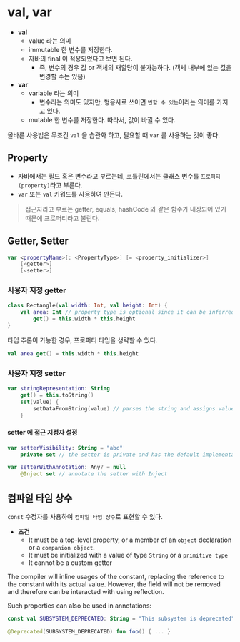 # val, var

- __val__
  - value 라는 의미
  - immutable 한 변수를 저장한다.
  - 자바의 final 이 적용되었다고 보면 된다.
    - 즉, 변수의 경우 값 or 객체의 재할당이 불가능하다. (객체 내부에 있는 값을 변경할 수는 있음)
- __var__
  - variable 라는 의미
    - 변수라는 의미도 있지만, 형용사로 쓰이면 `변할 수 있는`이라는 의미를 가지고 있다.
  - mutable 한 변수를 저장한다. 따라서, 값이 바뀔 수 있다.

올바른 사용법은 무조건 `val` 을 습관화 하고, 필요할 때 `var` 를 사용하는 것이 좋다.

## Property

- 자바에서는 필드 혹은 변수라고 부르는데, 코틀린에서는 클래스 변수를 `프로퍼티(property)`라고 부른다.
- `var` 또는 `val` 키워드를 사용하여 만든다.

> 접근자라고 부르는 getter, equals, hashCode 와 같은 함수가 내장되어 있기 때문에 프로퍼티라고 불린다.

## Getter, Setter

```kotlin
var <propertyName>[: <PropertyType>] [= <property_initializer>]
    [<getter>]
    [<setter>]
```

### 사용자 지정 getter 

```kotlin
class Rectangle(val width: Int, val height: Int) {
    val area: Int // property type is optional since it can be inferred from the getter's return type
        get() = this.width * this.height
}
```

타입 추론이 가능한 경우, 프로퍼티 타입을 생략할 수 있다.

```kotlin
val area get() = this.width * this.height
```

### 사용자 지정 setter

```kotlin
var stringRepresentation: String
    get() = this.toString()
    set(value) {
        setDataFromString(value) // parses the string and assigns values to other properties
    }
```

#### setter 에 접근 지정자 설정

```kotlin
var setterVisibility: String = "abc"
    private set // the setter is private and has the default implementation

var setterWithAnnotation: Any? = null
    @Inject set // annotate the setter with Inject
```

## 컴파일 타임 상수

`const` 수정자를 사용하여 `컴파일 타임 상수`로 표현할 수 있다.

- __조건__
  - It must be a top-level property, or a member of an `object` declaration or a `companion object`.
  - It must be initialized with a value of type `String` or a `primitive type`
  - It cannot be a custom getter

The compiler will inline usages of the constant, replacing the reference to the constant with its actual value. However, the field will not be removed and therefore can be interacted with using reflection.

Such properties can also be used in annotations:

```kotlin
const val SUBSYSTEM_DEPRECATED: String = "This subsystem is deprecated"

@Deprecated(SUBSYSTEM_DEPRECATED) fun foo() { ... }
```
